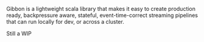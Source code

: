 Gibbon is a lightweight scala library that makes it easy to create production ready, backpressure aware, stateful, event-time-correct streaming pipelines that can run locally for dev, or across a cluster.

Still a WIP
